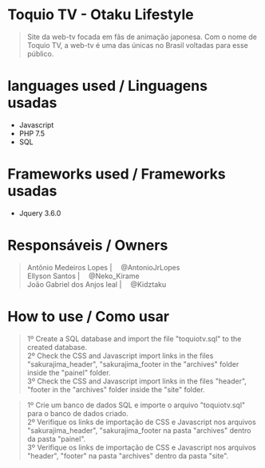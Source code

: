 # Toquio TV - Otaku Lifestyle
>Site da web-tv focada em fãs de animação japonesa. Com o nome de Toquio TV, a web-tv é uma das únicas no Brasil voltadas para esse público.

# languages used / Linguagens usadas
- Javascript<br>
- PHP 7.5<br>
- SQL<br>

# Frameworks used / Frameworks usadas
- Jquery 3.6.0<br>

# Responsáveis / Owners
>Antônio Medeiros Lopes | <img width="10rem" src="https://cdn.jsdelivr.net/gh/devicons/devicon/icons/twitter/twitter-original.svg" /> @AntonioJrLopes<br>
>Ellyson Santos | <img width="10rem" src="https://cdn.jsdelivr.net/gh/devicons/devicon/icons/twitter/twitter-original.svg" /> @Neko_Kirame<br>
>João Gabriel dos Anjos leal | <img width="10rem" src="https://cdn.jsdelivr.net/gh/devicons/devicon/icons/twitter/twitter-original.svg" /> @Kidztaku

# How to use / Como usar
>1º Create a SQL database and import the file "toquiotv.sql" to the created database.<br>
>2º Check the CSS and Javascript import links in the files "sakurajima_header", "sakurajima_footer in the "archives" folder inside the "painel" folder.<br>
>3º Check the CSS and Javascript import links in the files "header", "footer in the "archives" folder inside the "site" folder.

>1º Crie um banco de dados SQL e importe o arquivo "toquiotv.sql" para o banco de dados criado.<br>
>2º Verifique os links de importação de CSS e Javascript nos arquivos "sakurajima_header", "sakurajima_footer na pasta "archives" dentro da pasta "painel".<br>
>3º Verifique os links de importação de CSS e Javascript nos arquivos "header", "footer" na pasta "archives" dentro da pasta "site".


